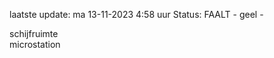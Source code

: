 laatste update: 
ma 13-11-2023  4:58   uur 
Status: FAALT - geel - 
<div class="service Y">schijfruimte</div><div class="service R">microstation</div>